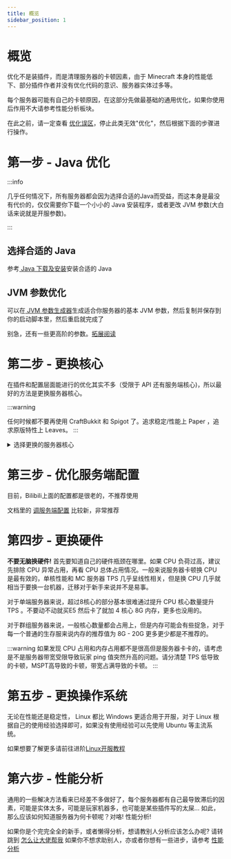 ```yaml
---
title: 概览
sidebar_position: 1
---
```


# 概览

优化不是装插件，而是清理服务器的卡顿因素，由于 Minecraft 本身的性能低下、部分插件作者并没有优化代码的意识、服务器实体过多等。

每个服务器可能有自己的卡顿原因，在这部分先做最基础的通用优化，如果你使用后作用不大请参考性能分析板块。

在此之前，请一定查看 [优化误区](优化插件.md)，停止此类无效"优化"，然后根据下面的步骤进行操作。

# 第一步 - Java 优化

:::info

几乎任何情况下，所有服务器都会因为选择合适的Java而受益，而这本身是最没有代价的，仅仅需要你下载一个小小的 Java 安装程序，或者更改 JVM 参数(大白话来说就是开服参数)。

:::

## 选择合适的 Java

参考[ Java 下载及安装](/docs/preparation/download-and-install-java.md)安装合适的 Java

## JVM 参数优化

可以在[ JVM 参数生成器](https://startmc.jakaco.xyz/)生成适合你服务器的基本 JVM 参数，然后复制并保存到你的启动脚本里，然后重启就完成了

别急，还有一些更高阶的参数。[拓展阅读](https://blog.binklac.com/e6ad4dc21152)

# 第二步 - 更换核心

在插件和配置层面能进行的优化其实不多（受限于 API 还有服务端核心)，所以最好的方法是更换服务器核心。

:::warning

任何时候都不要再使用 CraftBukkit 和 Spigot 了。追求稳定/性能上 Paper ，追求原版特性上 Leaves。
:::

<details>

<summary>选择更换的服务器核心</summary>

此处只是作为最基础的核心选择推荐，完整版请查看[核心选择](/docs/start/server-core-choose.md)

## Paper - 追求稳定 *推荐度★★★★☆*

如果是第一次开服，或者追求稳定，请使用 Paper 。任何时候想更换其他核心可以随时更换如 Purpur / Leaf 等核心。

## Purpur - 稳定性与性能最佳选择 *推荐度★★★★★*

如果你并不是追求更极致的性能，Purpur 你最好的选择，只需要替换掉核心就可以，Purpur 兼容全部插件!!

## Leaf - 极致性能 *推荐度★★★★☆*

前往 Leaf 的 Github Action 下载最新核心，然后替换!!，Leaf 兼容你的绝大部分插件(已知仅有一个不兼容，但在插件的分支解决)

## Folia - 硬件利用率超高的高性能，但兼容性较差 *推荐度★★★☆☆*

如果你的服务器对插件的需求不大，或者你的插件已全部兼容 Folia ，那你就可以选择切换到这个核心，你的tps有绝对巨大的提升(甚至超过了 Leaf )

</details>

# 第三步 - 优化服务端配置

目前，Bilibili上面的配置都是很老的，不推荐使用

文档里的 [调服务端配置](调服务端配置.md) 比较新，非常推荐

# 第四步 - 更换硬件

**不要无脑换硬件!** 首先要知道自己的硬件瓶颈在哪里。如果 CPU 负荷过高，建议先排除 CPU 异常占用，再看 CPU 总体占用情况。一般来说服务器卡顿换 CPU 是最有效的，单核性能和 MC 服务器 TPS 几乎呈线性相关，但是换 CPU 几乎就相当于要换一台机器，迁移对于新手来说并不是易事。

对于单端服务器来说，超过8核心的部分基本很难通过提升 CPU 核心数量提升 TPS 。不要动不动就买E5 然后卡了就加 4 核心 8G 内存，更多也没用的。

对于群组服务器来说，一般核心数量都会占用上，但是内存可能会有些捉急，对于每一个普通的生存服来说内存的推荐值为 8G - 20G 更多更少都是不推荐的。

:::warning
如果发现 CPU 占用和内存占用都不是很高但是服务器卡卡的，请考虑是不是服务器带宽受限导致玩家 ping 值突然升高的问题。请分清楚 TPS 低导致的卡顿，MSPT高导致的卡顿，带宽占满导致的卡顿。
:::

# 第五步 - 更换操作系统

无论在性能还是稳定性， Linux 都比 Windows 更适合用于开服，对于 Linux 根据自己的使用经验选择即可，如果没有使用经验可以先使用 Ubuntu 等主流系统。

如果想要了解更多请前往进阶[Linux开服教程](/docs/sundry/advance/Linux/tutorial.md)

# 第六步 - 性能分析

通用的一些解决方法看来已经差不多做好了，每个服务器都有自己最导致滞后的因素，可能是实体太多，可能是玩家机器多，也可能是某些插件写的太屎... 如此，那么应该如何知道服务器为何卡顿呢？对咯! 性能分析!

如果你是个完完全全的新手，或者懒得分析，想请教别人分析应该怎么办呢? 请转跳到 [怎么让大佬帮我](怎么让大佬帮我.md)
如果你不想求助别人，亦或者你想有一些进步，请参考 [性能分析](性能分析.md)